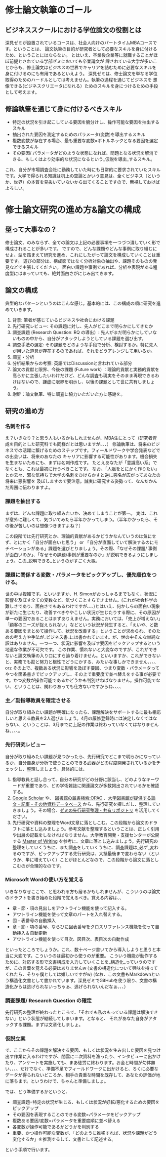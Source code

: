 # 修士論文執筆のゴール
## ビジネススクールにおける学位論文の役割とは
深見ゼミが設置されているコースは、社会人向けのパートタイムMBAコースです。ということは、
論文執筆の目的が研究者として必要なスキルを身に付けるため、ということにはならない。
とはいえ、卒業後企業等に就職することがほぼ前提とされている学部ゼミにおいても卒業論文が
課されている大学が多いことからも、修士論文はビジネスの世界でキャリアを詰むために必要なスキルを
身に付けるのにも有用であるといえよう。
深見ゼミは、修士論文を単なる学位取得のためのハードルとしては考えません。執筆の過程を通じてビジネスを
想像できる(ビジネスクリエータになれる）ためのスキルを身につけるための手段として考えます。

## 修論執筆を通じて身に付けるべきスキル
- 特定の状況を引き起こしている要因を腑分けし、操作可能な要因を抽出するスキル
- 抽出された要因を測定するためのパラメータ(変数)を導出するスキル
- 複数変数が存在する場合、最も重要な変数=ボトルネックとなる要因を選定できるスキル
- その要因/ パラメータがどのような状態になれば、問題となる状況を解消できる、もしくはより効率的な状況になるという_仮説を導出_するスキル。
 
これ、自分が市場調査会社に勤務していた時にも日常的に要求されていたスキルです。大学で得られる知識は机上の空論とかいう意見は、全くビジネス（というか、世界）の本質を見抜いていないから出てくることですので、無視しておけばよろしい。

# 修士論文研究の進め方&論文の構成
## 型って大事なの？
修士論文、のみならず、全ての論文は上記の必要事項を一つづつ潰していく形で構成されることが多いです。
ですので、どんな課題やどんな事例に取り組むにせよ、型を踏まえて研究を進め、これにしたがって論文を構成していくことは重要です。
遊びの部分は、構成面ではなく分析対象の抽出や、課題そのものの発見などで主張してください。
面白い課題や事例であれば、分析や表現がある程度型にはまっていても、絶対面白さがにじみ出てきます。

## 論文の構成
典型的なパターンというのはこんな感じ。基本的には、この構成の順に研究を進めていきます。

1.  背景: 筆者が感じているビジネスや社会における課題
2.  先行研究レビュー: その課題に対し、先人がどこまで明らかにしてきたか
3. 調査課題 (Research Question: RQ の導出）: 先人がまだ明らかにしていないものの中から、自分がアタックしようとしている課題を選び出す。
4. 調査手法の選定: その課題をどのような手段で分析、検討するか。特に先人が用いた道具が存在するのであれば、それをどうアレンジして用いるか。
5. 調査・分析
6. 分析結果からの考察: 英語ではDiscussionと言われている部分
7. 論文の貢献と限界、今後の課題 (Future work) ：理論的貢献と実務的貢献を高らかに主張したいわけだけど、どんな調査も現実をそのまま再現できるわけはないので、謙虚に限界を明示し、以後の課題として世に共有しましょう。
8. 謝辞：論文執筆、特に調査に協力いただいた方に感謝を。
 
## 研究の進め方
### 名刺を作る
え？いきなり？と思う人もいるかもしれませんが、MBA生にとって（研究者育成を目的とした研究科でも同様だとは思いますが、、、）
修論執筆は、将来のビジネスでの活躍に繋げるためのステップです。フィールドワークや学会発表などでの出会いは、将来のあなたの
キャリアに影響する可能性があります。機会損失を生まないためにも、まずは名刺作成です。
たとえあなたが「意識高い系」でなくとも、これは最初に行うべきことです。
なお、「人脈をとにかく作りたい」とか云々、邪な気持ちで大学の名刺をひけらかすと逆に悪名が広がってあなたの将来に悪影響を
及ぼしますので要注意。誠実に研究する姿勢って、なんだかんだ周囲に伝わりますよ。

### 課題を抽出する
まずは、どんな課題に取り組みたいか、決めてしまうことが第一。
実は、これが意外に難しくて、気づいてみたら半年かかってしまう。（半年かかったら、その後が苦しいのは想像つきますよね？）

この段階では先行研究とか、理論的貢献があるかどうかなんていうのは気にせず、とにかく「自分が面白いと思う」 or 「自分が直面していて解決するのにモチベーションがある」課題を選びとりましょう。その際、「なぜその課題/ 事例が面白いのか」、「なぜその課題/事例が重要なのか」が説明できるようにしましょう。この_説明できる_というのがすごく大事。

### 課題に関係する変数・パラメータをピックアップし、優先順位をつける。
世の中は複雑です。といいますか、H. Simonがおっしゃるまでもなく、状況に影響を及ぼす全ての変数など、気づくことすらできません。(これが社会科学の難しさであり、面白さでもあるわけですが、、、)とはいえ、何かしらの面白い現象が新たに生じたり、改善すべきややこしい状況が生じたりする際に、その原因が単一の要因であることはまずありえません。実務においては、「売上が増えない」「顧客のニーズが捉えられない」などという状況が発生すると、「えいや、と数ある要因をまとめて操作して、状況を改善する」ということが求められ、そのための考え方や手法が_ビジネス書_には書かれています。が、世の中そんな単純な訳はありません。一つ一つ、状況に影響を及ぼす要因をピックアップするという地道な作業が不可欠です。
この作業、慣れないと大変なのですが、これができないと論文執筆の入り口にすら辿り着けません。といいますか、これができないと、実務でも勘と努力と根性でどうにかする、みたいな事しかできません、、、、orz
その上で、複数ある状況に影響を及ぼす要因、つまり変数・パラメータってやつを箇条書きでピックアップし、その上で重要度で並べ替えをする事が必要です。かつ変数が操作可能であるかどうかも判別せねばなりません。操作可能でない、ということは、関わりあっても仕方ないですからね、、、、

### 主／副指導教員を確定させる
自分が取り組みたい課題が明確になったら、課題解決をサポートするに最も相応しいと思える教員を2人選びましょう。4月の履修登録時には決定しなくてはならない、ということは、3月までに上記の作業は終わっていなくてはなりませんね、、、、。

### 先行研究レビュー
自分が取り組みたい課題が見つかったら、先行研究でどこまで明らかになっているか、自分自身が分析で使うことのできる武器がどの程度開発されているかをチェックし、整理しましょう。具体的には、

1. 指導教員と話し合って、自分の研究がどの分野に該当し、どのようなキーワードが重要であり、どの学術雑誌に関連論文が多数掲出されているかを確認する。
2. [Google Scholar](https://scholar.google.co.jp/) や、 [図書館の蔵書検索:OPAC](https://opac.rikkyo.ac.jp/opac/opac_search/) 、[大学図書館が提供する論文・記事・その他資料データベース](http://library.rikkyo.ac.jp/search/) から、先行研究を探しだし、整理していきましょう。その場合、[ゼミの先行研究整理・共有リポジトリ](https://github.com/icat-lab/refnetwork) を活用してください。
3. 先行研究や資料の整理をWord文章に落としこむ。この段階から論文のドラフトに落とし込みましょう。参考文献を整理するということは、正しく引用や出展の記載をしなければなりません。大学教育開発・支援センターが公開する [Master of Writing](https://www.rikkyo.ac.jp/aboutus/philosophy/activism/CDSHE/journal/leaflet/) を参考に、文章に落とし込みましょう。先行研究の整理をしていくうちに、また調査をしていくうちに、調査課題は_必ず_変わるのですが、ピックアップする先行研究は、大抵最後まで変わらない（というか、単に増えていく）ことがほとんどなので、この段階から論文に落としこむのが合理的なのです。

### Microsoft Wordの使い方を覚える
いきなりなぜここで、と思われる方も居るかもしれませんが、こういうのは論文のドラフトを書き始めた段階で覚えるべき。覚える内容は、、

- 章・節・項の見出しをアウトライン機能を使って記入する。
- アウトライン機能を使って文章のパートを入れ替えする。
- 図・表番号の自動挿入
- 章・節・項の番号、ならびに図表番号をクロスリファレンス機能を使って自動挿入＆自動更新
- アウトライン機能を使って目次、図目次、表目次の自動作成
 
といったところでしょうか。これ、数十ページ書いてから導入しようと思うと本当に大変です。こういうのは最初から使うのが重要。
こういう機能が動作するために、対応する形で文書構成を入力していくことを_構造化_っていうのですが、この言葉を覚える必要はありませんw
(文書の構造化について興味を持ってくれたら、そりゃ僕としては嬉しいですがw)
(なお、この文書もMarkdownという構造化文書として書かれています。深見ゼミでGitHubを使う限り、文書の構造化からは逃げられないっちゃぁ、逃げられないんだなぁ、、、）

### 調査課題/ Research Question の確定
先行研究の整理が終わったところで、「それでも私のもっている課題は解決できない」という状態が継続してしまいます。となると、
それがあなた自身がアタックする課題。まずは文章化しましょ。

### 仮説立案
で、ここからその課題を解決する要因、もしくは状況を生み出した要因を見つけ出す作業に入るわけですが、闇雲に二次資料を漁ったり、インタビューに出かけたり、アンケートを実施しても、まあ徒労に終わります。お金と時間が勿体無い、、、、だけでなく、準備不足でフィールドワークに出かけると、ろくに必要なデータが得られないどころか、相手の貴重な時間を既存して、あなたの評価が地に落ちます。というわけで、ちゃんと準備しましょ。

では、どう準備するかというと、

- 調査課題=特定の状況が生じる、もしくは状況が好転/悪化するための要因をピックアップ
- その要因を表現することのできる変数=パラメータをピックアップ
- 複数ある要因/変数=パラメータを重要度順に並べ替える
- 各変数が操作可能であるかどうかを判別する
- 重要、かつ操作可能な変数が、「どのように推移すれば、状況や課題がどう変化するか」を推測するして、文書として記述する。

という手順で行います。



